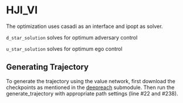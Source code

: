 # HJI_VI


The optimization uses casadi as an interface and ipopt as solver. 


`d_star_solution` solves for optimum adversary control

`u_star_solution` solves for optimum ego control 


## Generating Trajectory

To generate the trajectory using the value network, first download the checkpoints as mentioned in the [deepreach](https://github.com/smlbansal/deepreach/tree/b0666c1113c5bf235284ba9634781da92d2f3fab) submodule. Then run the generate_trajectory with appropriate path settings (line #22 and #238). 
